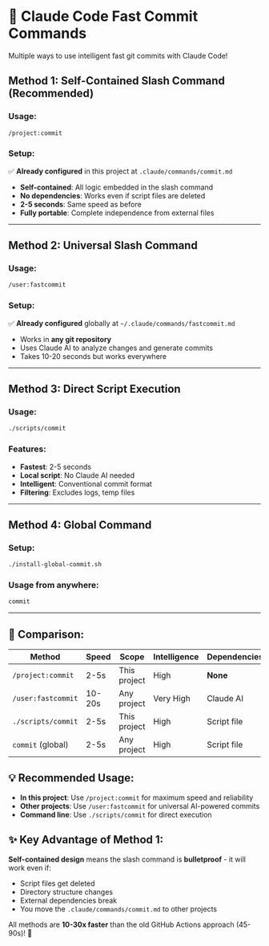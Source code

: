 # 🚀 Claude Code Fast Commit Commands

Multiple ways to use intelligent fast git commits with Claude Code!

## **Method 1: Self-Contained Slash Command (Recommended)**

### Usage:
```bash
/project:commit
```

### Setup:
✅ **Already configured** in this project at `.claude/commands/commit.md`

- **Self-contained**: All logic embedded in the slash command
- **No dependencies**: Works even if script files are deleted  
- **2-5 seconds**: Same speed as before
- **Fully portable**: Complete independence from external files

---

## **Method 2: Universal Slash Command**

### Usage:
```bash
/user:fastcommit
```

### Setup:
✅ **Already configured** globally at `~/.claude/commands/fastcommit.md`

- Works in **any git repository**
- Uses Claude AI to analyze changes and generate commits
- Takes 10-20 seconds but works everywhere

---

## **Method 3: Direct Script Execution**

### Usage:
```bash
./scripts/commit
```

### Features:
- **Fastest**: 2-5 seconds
- **Local script**: No Claude AI needed
- **Intelligent**: Conventional commit format
- **Filtering**: Excludes logs, temp files

---

## **Method 4: Global Command**

### Setup:
```bash
./install-global-commit.sh
```

### Usage from anywhere:
```bash
commit
```

---

## **🎯 Comparison:**

| Method | Speed | Scope | Intelligence | Dependencies | Setup |
|--------|-------|-------|--------------|--------------|--------|
| `/project:commit` | 2-5s | This project | High | **None** | ✅ Done |
| `/user:fastcommit` | 10-20s | Any project | Very High | Claude AI | ✅ Done |
| `./scripts/commit` | 2-5s | This project | High | Script file | ✅ Done |
| `commit` (global) | 2-5s | Any project | High | Script file | Run installer |

## **💡 Recommended Usage:**

- **In this project**: Use `/project:commit` for maximum speed and reliability
- **Other projects**: Use `/user:fastcommit` for universal AI-powered commits
- **Command line**: Use `./scripts/commit` for direct execution

## **✨ Key Advantage of Method 1:**
**Self-contained design** means the slash command is **bulletproof** - it will work even if:
- Script files get deleted
- Directory structure changes  
- External dependencies break
- You move the `.claude/commands/commit.md` to other projects

All methods are **10-30x faster** than the old GitHub Actions approach (45-90s)! 🚀